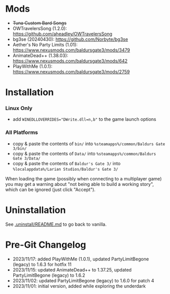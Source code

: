 # Mods
  - ~~Tuna Custom Bard Songs~~
  - OWTravelersSong (1.2.0): https://github.com/aheadley/OWTravelersSong
  - bg3se (20240430): https://github.com/Norbyte/bg3se
  - Aether's No Party Limits (1.01): https://www.nexusmods.com/baldursgate3/mods/3479
  - AnimateDead++ (1.38.03): https://www.nexusmods.com/baldursgate3/mods/642
  - PlayWithMe (1.0.1): https://www.nexusmods.com/baldursgate3/mods/2759

# Installation

### Linux Only
  - add `WINEDLLOVERRIDES="DWrite.dll=n,b"` to the game launch options

### All Platforms
  - copy & paste the contents of `bin/` into `%steamapps%/common/Baldurs Gate 3/bin/`
  - copy & paste the contents of `Data/` into `%steamapps%/common/Baldurs Gate 3/Data/`
  - copy & paste the contents of `Baldur's Gate 3/` into `%localappdata%/Larian Studios/Baldur's Gate 3/`

When loading the game (possibly when connecting to a multiplayer game) you may get a warning about "not being able to build a working story", which can be ignored (just click "Accept").

# Uninstallation

See [.uninstall/README.md](.uninstall/README.md) to go back to vanilla.

# Pre-Git Changelog
  - 2023/11/17: added PlayWithMe (1.0.1), updated PartyLimitBegone (legacy) to 1.6.3 for hotfix 11
  - 2023/11/15: updated AnimateDead++ to 1.37.25, updated PartyLimitBegone (legacy) to 1.6.2
  - 2023/11/02: updated PartyLimitBegone (legacy) to 1.6.0 for patch 4
  - 2023/11/01: initial version, added while exploring the underdark
